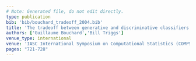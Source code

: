 ```yaml
---
# Note: Generated file, do not edit directly.
type: publication
bib: 'bib/bouchard_tradeoff_2004.bib'
title: 'The tradeoff between generative and discriminative classifiers'
authors: ['Guillaume Bouchard','Bill Triggs']
venue_type: international
venue: 'IASC International Symposium on Computational Statistics (COMPSTAT)'
pages: "721-728"
---
```

